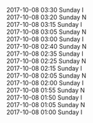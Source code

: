 2017-10-08 03:30 Sunday  I  
2017-10-08 03:20 Sunday  N  
2017-10-08 03:15 Sunday  I  
2017-10-08 03:05 Sunday  N  
2017-10-08 03:00 Sunday  I  
2017-10-08 02:40 Sunday  N  
2017-10-08 02:35 Sunday  I  
2017-10-08 02:25 Sunday  N  
2017-10-08 02:15 Sunday  I  
2017-10-08 02:05 Sunday  N  
2017-10-08 02:00 Sunday  I  
2017-10-08 01:55 Sunday  N  
2017-10-08 01:50 Sunday  I  
2017-10-08 01:05 Sunday  N  
2017-10-08 01:00 Sunday  I  
